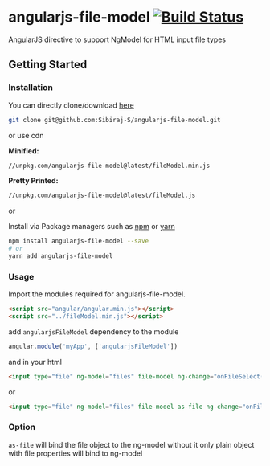 # angularjs-file-model [![Build Status](https://travis-ci.com/Sibiraj-S/angularjs-file-model.svg?branch=master)](https://travis-ci.com/Sibiraj-S/angularjs-file-model)

AngularJS directive to support NgModel for HTML input file types

## Getting Started

### Installation

You can directly clone/download [here][angularjs-file-model]

```bash
git clone git@github.com:Sibiraj-S/angularjs-file-model.git
```

or use cdn

**Minified:**

```bash
//unpkg.com/angularjs-file-model@latest/fileModel.min.js
```

**Pretty Printed:**

```bash
//unpkg.com/angularjs-file-model@latest/fileModel.js
```

or

Install via Package managers such as [npm] or [yarn]

```bash
npm install angularjs-file-model --save
# or
yarn add angularjs-file-model
```

### Usage

Import the modules required for angularjs-file-model.

```html
<script src="angular/angular.min.js"></script>
<script src="../fileModel.min.js"></script>
```

add `angularjsFileModel` dependency to the module

```javascript
angular.module('myApp', ['angularjsFileModel'])
```

and in your html

```html
<input type="file" ng-model="files" file-model ng-change="onFileSelect()">
```

or

```html
<input type="file" ng-model="files" file-model as-file ng-change="onFileSelect()">
```

### Option

`as-file` will bind the file object to the ng-model without it only plain object with file properties will bind to ng-model

[angularjs-file-model]: https://github.com/Sibiraj-S/angularjs-file-model
[github]: https://sibiraj-s.github.io/
[npm]: https://www.npmjs.com/
[yarn]: https://yarnpkg.com/lang/en/
